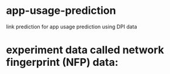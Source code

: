 # app-usage-prediction
link prediction for app usage prediction using DPI data

# experiment data called network fingerprint (NFP) data:

